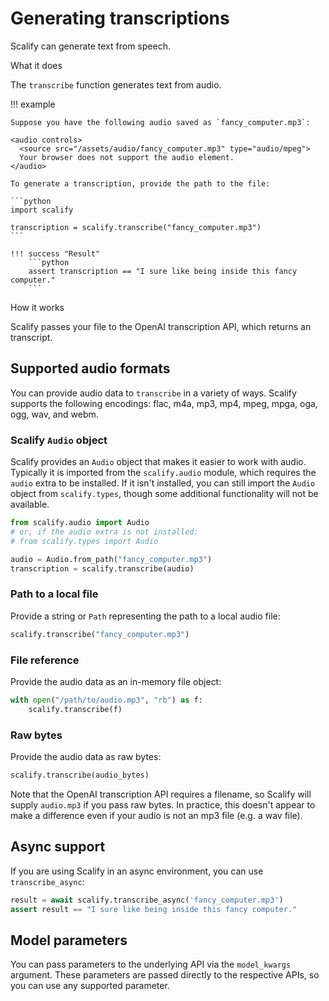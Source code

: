 # Generating transcriptions

Scalify can generate text from speech. 

<div class="admonition abstract">
  <p class="admonition-title">What it does</p>
  <p>
    The <code>transcribe</code> function generates text from audio.
  </p>
</div>



!!! example

    Suppose you have the following audio saved as `fancy_computer.mp3`:

    <audio controls>
      <source src="/assets/audio/fancy_computer.mp3" type="audio/mpeg">
      Your browser does not support the audio element.
    </audio>

    To generate a transcription, provide the path to the file:

    ```python
    import scalify

    transcription = scalify.transcribe("fancy_computer.mp3")
    ```

    !!! success "Result"
        ```python
        assert transcription == "I sure like being inside this fancy computer."
        ```

        

<div class="admonition info">
  <p class="admonition-title">How it works</p>
  <p>
    Scalify passes your file to the OpenAI transcription API, which returns an transcript.
  </p>
</div>

## Supported audio formats

You can provide audio data to `transcribe` in a variety of ways. Scalify supports the following encodings: flac, m4a, mp3, mp4, mpeg, mpga, oga, ogg, wav, and webm.

### Scalify `Audio` object

Scalify provides an `Audio` object that makes it easier to work with audio. Typically it is imported from the `scalify.audio` module, which requires the `audio` extra to be installed. If it isn't installed, you can still import the `Audio` object from `scalify.types`, though some additional functionality will not be available.

```python
from scalify.audio import Audio
# or, if the audio extra is not installed:
# from scalify.types import Audio

audio = Audio.from_path("fancy_computer.mp3")
transcription = scalify.transcribe(audio)
```


### Path to a local file

Provide a string or `Path` representing the path to a local audio file:

```python
scalify.transcribe("fancy_computer.mp3")
```

### File reference

Provide the audio data as an in-memory file object:

```python
with open("/path/to/audio.mp3", "rb") as f:
    scalify.transcribe(f)
```


### Raw bytes

Provide the audio data as raw bytes:

```python
scalify.transcribe(audio_bytes)
```

Note that the OpenAI transcription API requires a filename, so Scalify will supply `audio.mp3` if  you pass raw bytes. In practice, this doesn't appear to make a difference even if your audio is not an mp3 file (e.g. a wav file).


## Async support

If you are using Scalify in an async environment, you can use `transcribe_async`:

```python
result = await scalify.transcribe_async('fancy_computer.mp3')
assert result == "I sure like being inside this fancy computer."
```



## Model parameters
You can pass parameters to the underlying API via the `model_kwargs` argument. These parameters are passed directly to the respective APIs, so you can use any supported parameter.
